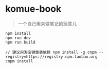 # komue-book

> 一个自己用来做笔记的玩意儿

``` 
npm install
npm run dev
npm run build

// 建议用淘宝镜像装依赖 npm install -g cnpm --registry=https://registry.npm.taobao.org 
cnpm install
```